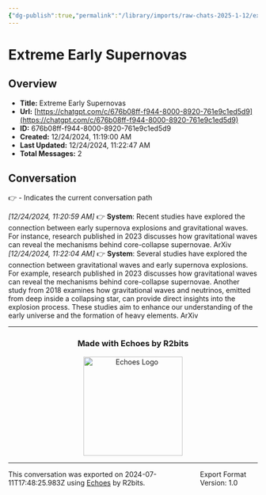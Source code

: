 ```yaml
---
{"dg-publish":true,"permalink":"/library/imports/raw-chats-2025-1-12/extreme-early-supernovas/"}
---
```


# Extreme Early Supernovas

## Overview
- **Title:** Extreme Early Supernovas
- **Url:** [https://chatgpt.com/c/676b08ff-f944-8000-8920-761e9c1ed5d9](https://chatgpt.com/c/676b08ff-f944-8000-8920-761e9c1ed5d9)
- **ID:** 676b08ff-f944-8000-8920-761e9c1ed5d9
- **Created:** 12/24/2024, 11:19:00 AM
- **Last Updated:** 12/24/2024, 11:22:47 AM
- **Total Messages:** 2

## Conversation
👉 - Indicates the current conversation path

<i>[12/24/2024, 11:20:59 AM]</i> 👉 <b>System</b>: Recent studies have explored the connection between early supernova explosions and gravitational waves. For instance, research published in 2023 discusses how gravitational waves can reveal the mechanisms behind core-collapse supernovae. ArXiv<br>
<i>[12/24/2024, 11:22:04 AM]</i> 👉 <b>System</b>: Several studies have explored the connection between gravitational waves and early supernova explosions. For example, research published in 2023 discusses how gravitational waves can reveal the mechanisms behind core-collapse supernovae. Another study from 2018 examines how gravitational waves and neutrinos, emitted from deep inside a collapsing star, can provide direct insights into the explosion process. These studies aim to enhance our understanding of the early universe and the formation of heavy elements. ArXiv<br>

---

<div align="center">

### Made with Echoes by R2bits

<a href="https://echoes.r2bits.com">
  <img src="https://images.squarespace-cdn.com/content/v1/6493af4741c13939d335f0b8/18b27467-2da2-43b7-8d44-234bccf4f462/MINI_ECHOES_LOGO_NORMAL_WHITE_TEXT_SMALL-05-14+%281%29.png?format=300w" alt="Echoes Logo" width="200"/>
</a>

</div>

---

<div style="display: flex; justify-content: space-between;">
  <span>This conversation was exported on 2024-07-11T17:48:25.983Z using <a href="https://echoes.r2bits.com">Echoes</a> by R2bits.</span>
  <span>Export Format Version: 1.0</span>
</div>

